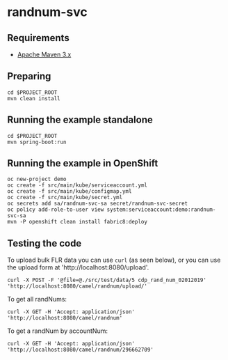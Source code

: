 # randnum-svc

## Requirements

- [Apache Maven 3.x](http://maven.apache.org)

## Preparing

```
cd $PROJECT_ROOT
mvn clean install
```

## Running the example standalone

```
cd $PROJECT_ROOT
mvn spring-boot:run
```

## Running the example in OpenShift

```
oc new-project demo
oc create -f src/main/kube/serviceaccount.yml
oc create -f src/main/kube/configmap.yml
oc create -f src/main/kube/secret.yml
oc secrets add sa/randnum-svc-sa secret/randnum-svc-secret
oc policy add-role-to-user view system:serviceaccount:demo:randnum-svc-sa
mvn -P openshift clean install fabric8:deploy
```

## Testing the code

To upload bulk FLR data you can use `curl` (as seen below), or you can use the upload form at 'http://localhost:8080/upload'.

```
curl -X POST -F '@file=@./src/test/data/5 cdp_rand_num_02012019' 'http://localhost:8080/camel/randnum/upload/'
```

To get all randNums:

```
curl -X GET -H 'Accept: application/json' 'http://localhost:8080/camel/randnum'
```

To get a randNum by accountNum:

```
curl -X GET -H 'Accept: application/json' 'http://localhost:8080/camel/randnum/296662709'
```
